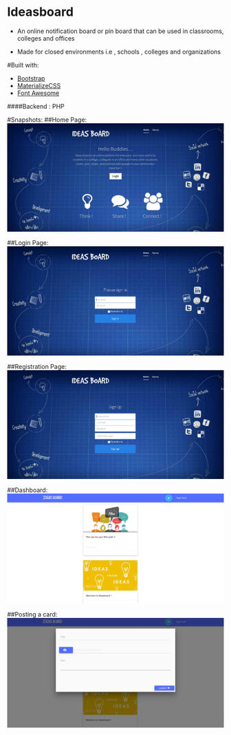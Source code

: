 # Ideasboard
- An online notification board or pin board that can be used in classrooms, colleges and offices

- Made for closed environments i.e , schools , colleges and organizations

#Built with:
- [Bootstrap](http://getbootstrap.com/)
- [MaterializeCSS](http://materializecss.com/)
- [Font Awesome](http://fortawesome.github.io/Font-Awesome/)

####Backend : PHP

#Snapshots:
##Home Page:
![home page](img/home.png)

##Login Page:
![login page](img/login.png)

##Registration Page:
![registration page](img/signup.png)

##Dashboard:
![dashboard](img/dashboard.png)

##Posting a card:
![Posting a card](img/form.png)
